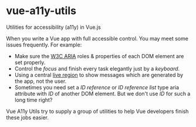 # vue-a11y-utils

Utilities for accessibility (a11y) in Vue.js

When you write a Vue app with full accessible control. You may meet some issues frequently. For example:

* Make sure the [W3C ARIA](https://developer.mozilla.org/en-US/docs/Web/Accessibility/ARIA) roles & properties of each DOM element are set properly.
* Control the _focus_ and finish every task elegantly just by a _keyboard_.
* Using a central [live region](https://developer.mozilla.org/en-US/docs/Web/Accessibility/ARIA/ARIA_Live_Regions) to show messages which are generated by the app, not the user.
* Sometimes you need set a _ID reference_ or _ID reference list_ type aria attribute with _ID_ of another DOM element. But we don't use _ID_ for such a long time right?

Vue A11y Utils try to supply a group of utilities to help Vue developers finish these jobs easier.
